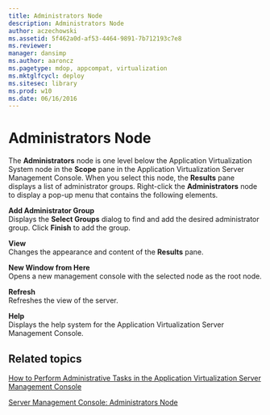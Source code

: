 ```yaml
---
title: Administrators Node
description: Administrators Node
author: aczechowski
ms.assetid: 5f462a0d-af53-4464-9891-7b712193c7e8
ms.reviewer: 
manager: dansimp
ms.author: aaroncz
ms.pagetype: mdop, appcompat, virtualization
ms.mktglfcycl: deploy
ms.sitesec: library
ms.prod: w10
ms.date: 06/16/2016
---
```



# Administrators Node


The **Administrators** node is one level below the Application Virtualization System node in the **Scope** pane in the Application Virtualization Server Management Console. When you select this node, the **Results** pane displays a list of administrator groups. Right-click the **Administrators** node to display a pop-up menu that contains the following elements.

<a href="" id="add-administrator-group"></a>**Add Administrator Group**  
Displays the **Select Groups** dialog to find and add the desired administrator group. Click **Finish** to add the group.

<a href="" id="view"></a>**View**  
Changes the appearance and content of the **Results** pane.

<a href="" id="new-window-from-here"></a>**New Window from Here**  
Opens a new management console with the selected node as the root node.

<a href="" id="refresh"></a>**Refresh**  
Refreshes the view of the server.

<a href="" id="help"></a>**Help**  
Displays the help system for the Application Virtualization Server Management Console.

## Related topics


[How to Perform Administrative Tasks in the Application Virtualization Server Management Console](how-to-perform-administrative-tasks-in-the-application-virtualization-server-management-console.md)

[Server Management Console: Administrators Node](server-management-console-administrators-node.md)

 

 





